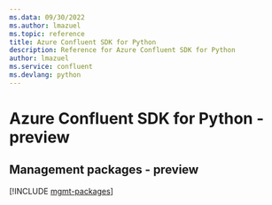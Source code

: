 ```yaml
---
ms.data: 09/30/2022
ms.author: lmazuel
ms.topic: reference
title: Azure Confluent SDK for Python
description: Reference for Azure Confluent SDK for Python
author: lmazuel
ms.service: confluent
ms.devlang: python
---
```

# Azure Confluent SDK for Python - preview

## Management packages - preview
[!INCLUDE [mgmt-packages](confluent-mgmt-index.md)]